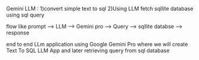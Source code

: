 
Gemini LLM : 
1)convert simple text to sql
2)Using LLM fetch sqllite database using sql query  

flow like 
prompt --> LLM --> Gemini pro --> Query --> sqllite databse --> response 


end to end LLm application using Google Gemini Pro where we will create Text To SQL LLM App  and later retrieving query from sql database


